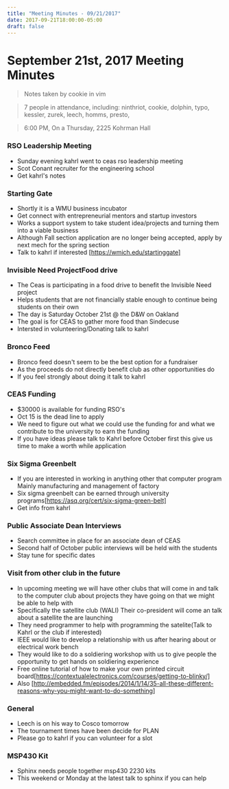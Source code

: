 ```yaml
---
title: "Meeting Minutes - 09/21/2017"
date: 2017-09-21T18:00:00-05:00
draft: false
---
```


# September 21st, 2017 Meeting Minutes
> Notes taken by cookie in vim

> 7 people in attendance, including: ninthriot, cookie, dolphin, typo, kessler, zurek, leech, homms, presto,

> 6:00 PM, On a Thursday, 2225 Kohrman Hall

### RSO Leadership Meeting
- Sunday evening kahrl went to ceas rso leadership meeting
- Scot Conant recruiter for the engineering school
- Get kahrl's notes

### Starting Gate
- Shortly it is a WMU business incubator
- Get connect with entrepreneurial mentors and startup investors
- Works a support system to take student idea/projects and turning them into a viable business
- Although Fall section application are no longer being accepted, apply by next mech for the spring section
- Talk to kahrl if interested [https://wmich.edu/startinggate]

### Invisible Need ProjectFood drive
- The Ceas is participating in a food drive to benefit the Invisible Need project
- Helps students that are not financially stable enough to continue being students on their own
- The day is Saturday October 21st @ the D&W on Oakland
- The goal is for CEAS to gather more food than Sindecuse
- Intersted in volunteering/Donating talk to kahrl

### Bronco Feed
- Bronco feed doesn't seem to be the best option for a fundraiser
- As the proceeds do not directly benefit club as other opportunities do
- If you feel strongly about doing it talk to kahrl

### CEAS Funding
- $30000 is available for funding RSO's
- Oct 15 is the dead line to apply
- We need to figure out what we could use the funding for and what we contribute to the university to earn the funding
- If you have ideas please talk to Kahrl before October first this give us time to make a worth while application

### Six Sigma Greenbelt
- If you are interested in working in anything other that computer program Mainly manufacturing and management of factory
- Six sigma greenbelt can be earned through university programs[https://asq.org/cert/six-sigma-green-belt]
- Get info from kahrl

### Public Associate Dean Interviews
- Search committee in place for an associate dean of CEAS
- Second half of October public interviews will be held with the students
- Stay tune for specific dates

### Visit from other club in the future
- In upcoming meeting we will have other clubs that will come in and talk to the computer club about projects they have going on that we might be able to help with
- Specifically the satellite club (WALI) Their co-president will come an talk about a satellite the are launching
- They need programmer to help with programming the satelite(Talk to Kahrl or the club if interested)
-  IEEE would like to develop a relationship with us after hearing about or electrical work bench
- They would like to do a soldiering workshop with us to give people the opportunity to get hands on soldiering experience
- Free online tutorial of how to make your own printed circuit board[https://contextualelectronics.com/courses/getting-to-blinky/]
- Also [http://embedded.fm/episodes/2014/1/14/35-all-these-different-reasons-why-you-might-want-to-do-something]

### General
- Leech is on his way to Cosco tomorrow
- The tournament times have been decide for PLAN
- Please go to kahrl if you can volunteer for a slot


### MSP430 Kit
- Sphinx needs people together msp430 2230 kits
- This weekend or Monday at the latest talk to sphinx if you can help

